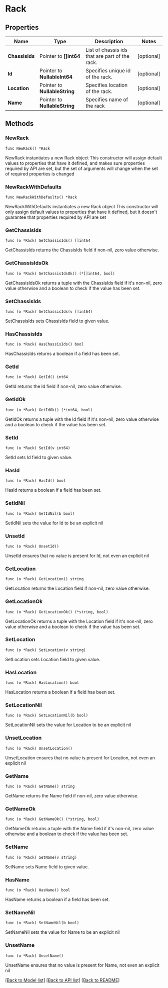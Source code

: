 # Rack

## Properties

Name | Type | Description | Notes
------------ | ------------- | ------------- | -------------
**ChassisIds** | Pointer to **[]int64** | List of chassis ids that are part of the rack. | [optional] 
**Id** | Pointer to **NullableInt64** | Specifies unique id of the rack. | [optional] 
**Location** | Pointer to **NullableString** | Specifies location of the rack. | [optional] 
**Name** | Pointer to **NullableString** | Specifies name of the rack | [optional] 

## Methods

### NewRack

`func NewRack() *Rack`

NewRack instantiates a new Rack object
This constructor will assign default values to properties that have it defined,
and makes sure properties required by API are set, but the set of arguments
will change when the set of required properties is changed

### NewRackWithDefaults

`func NewRackWithDefaults() *Rack`

NewRackWithDefaults instantiates a new Rack object
This constructor will only assign default values to properties that have it defined,
but it doesn't guarantee that properties required by API are set

### GetChassisIds

`func (o *Rack) GetChassisIds() []int64`

GetChassisIds returns the ChassisIds field if non-nil, zero value otherwise.

### GetChassisIdsOk

`func (o *Rack) GetChassisIdsOk() (*[]int64, bool)`

GetChassisIdsOk returns a tuple with the ChassisIds field if it's non-nil, zero value otherwise
and a boolean to check if the value has been set.

### SetChassisIds

`func (o *Rack) SetChassisIds(v []int64)`

SetChassisIds sets ChassisIds field to given value.

### HasChassisIds

`func (o *Rack) HasChassisIds() bool`

HasChassisIds returns a boolean if a field has been set.

### GetId

`func (o *Rack) GetId() int64`

GetId returns the Id field if non-nil, zero value otherwise.

### GetIdOk

`func (o *Rack) GetIdOk() (*int64, bool)`

GetIdOk returns a tuple with the Id field if it's non-nil, zero value otherwise
and a boolean to check if the value has been set.

### SetId

`func (o *Rack) SetId(v int64)`

SetId sets Id field to given value.

### HasId

`func (o *Rack) HasId() bool`

HasId returns a boolean if a field has been set.

### SetIdNil

`func (o *Rack) SetIdNil(b bool)`

 SetIdNil sets the value for Id to be an explicit nil

### UnsetId
`func (o *Rack) UnsetId()`

UnsetId ensures that no value is present for Id, not even an explicit nil
### GetLocation

`func (o *Rack) GetLocation() string`

GetLocation returns the Location field if non-nil, zero value otherwise.

### GetLocationOk

`func (o *Rack) GetLocationOk() (*string, bool)`

GetLocationOk returns a tuple with the Location field if it's non-nil, zero value otherwise
and a boolean to check if the value has been set.

### SetLocation

`func (o *Rack) SetLocation(v string)`

SetLocation sets Location field to given value.

### HasLocation

`func (o *Rack) HasLocation() bool`

HasLocation returns a boolean if a field has been set.

### SetLocationNil

`func (o *Rack) SetLocationNil(b bool)`

 SetLocationNil sets the value for Location to be an explicit nil

### UnsetLocation
`func (o *Rack) UnsetLocation()`

UnsetLocation ensures that no value is present for Location, not even an explicit nil
### GetName

`func (o *Rack) GetName() string`

GetName returns the Name field if non-nil, zero value otherwise.

### GetNameOk

`func (o *Rack) GetNameOk() (*string, bool)`

GetNameOk returns a tuple with the Name field if it's non-nil, zero value otherwise
and a boolean to check if the value has been set.

### SetName

`func (o *Rack) SetName(v string)`

SetName sets Name field to given value.

### HasName

`func (o *Rack) HasName() bool`

HasName returns a boolean if a field has been set.

### SetNameNil

`func (o *Rack) SetNameNil(b bool)`

 SetNameNil sets the value for Name to be an explicit nil

### UnsetName
`func (o *Rack) UnsetName()`

UnsetName ensures that no value is present for Name, not even an explicit nil

[[Back to Model list]](../README.md#documentation-for-models) [[Back to API list]](../README.md#documentation-for-api-endpoints) [[Back to README]](../README.md)



